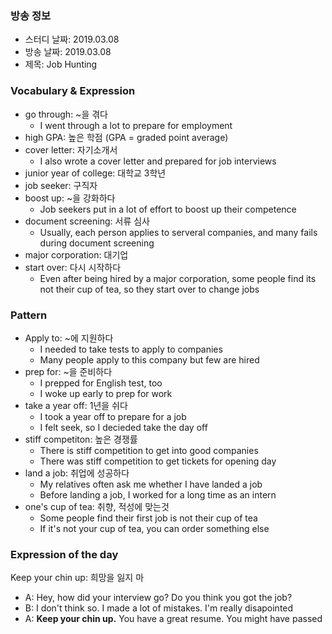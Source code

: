 ### 방송 정보
- 스터디 날짜: 2019.03.08
- 방송 날짜: 2019.03.08
- 제목: Job Hunting
### Vocabulary & Expression
- go through: ~을 겪다
   - I went through a lot to prepare for employment
- high GPA: 높은 학점 (GPA = graded point average)
- cover letter: 자기소개서
   - I also wrote a cover letter and prepared for job interviews
- junior year of college: 대학교 3학년
- job seeker: 구직자
- boost up: ~을 강화하다
   - Job seekers put in a lot of effort to boost up their competence
- document screening: 서류 심사
   - Usually, each person applies to serveral companies, and many fails during document screening
- major corporation: 대기업
- start over: 다시 시작하다
   - Even after being hired by a major corporation, some people find its not their cup of tea, so they start over to change jobs

### Pattern 
- Apply to: ~에 지원하다
   - I needed to take tests to apply to companies
   - Many people apply to this company but few are hired
- prep for: ~을 준비하다
   - I prepped for English test, too
   - I woke up early to prep for work
- take a year off: 1년을 쉬다
   - I took a year off to prepare for a job
   - I felt seek, so I decieded take the day off
- stiff competiton: 높은 경쟁률
   - There is stiff competition to get into good companies
   - There was stiff competition to get tickets for opening day
- land a job: 취업에 성공하다
   - My relatives often ask me whether I have landed a job
   - Before landing a job, I worked for a long time as an intern
- one's cup of tea: 취향, 적성에 맞는것
   - Some people find their first job is not their cup of tea
   - If it's not your cup of tea, you can order something else

### Expression of the day 
Keep your chin up: 희망을 잃지 마

- A: Hey, how did your interview go? Do you think you got the job?
- B: I don't think so. I made a lot of mistakes. I'm really disapointed
- A: **Keep your chin up.** You have a great resume. You might have passed
